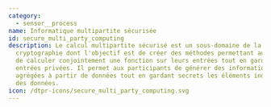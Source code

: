 ```yaml
---
category: 
  - sensor__process
name: Informatique multipartite sécurisée
id: secure_multi_party_computing
description: Le calcul multipartite sécurisé est un sous-domaine de la
  cryptographie dont l'objectif est de créer des méthodes permettant aux parties
  de calculer conjointement une fonction sur leurs entrées tout en gardant ces
  entrées privées. Il permet aux participants de générer des informations
  agrégées à partir de données tout en gardant secrets les éléments individuels
  des données.
icon: /dtpr-icons/secure_multi_party_computing.svg
---
```


